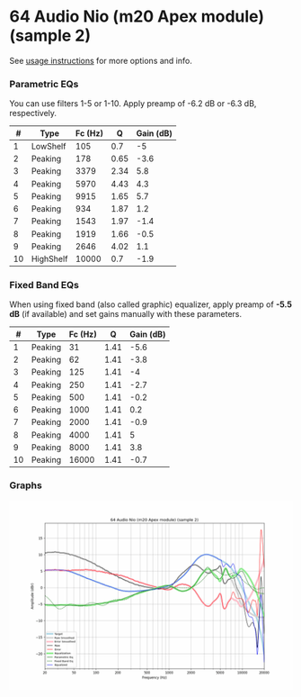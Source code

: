 # 64 Audio Nio (m20 Apex module) (sample 2)
See [usage instructions](https://github.com/jaakkopasanen/AutoEq#usage) for more options and info.

### Parametric EQs
You can use filters 1-5 or 1-10. Apply preamp of -6.2 dB or -6.3 dB, respectively.

|   # | Type      |   Fc (Hz) |    Q |   Gain (dB) |
|-----|-----------|-----------|------|-------------|
|   1 | LowShelf  |       105 | 0.7  |        -5   |
|   2 | Peaking   |       178 | 0.65 |        -3.6 |
|   3 | Peaking   |      3379 | 2.34 |         5.8 |
|   4 | Peaking   |      5970 | 4.43 |         4.3 |
|   5 | Peaking   |      9915 | 1.65 |         5.7 |
|   6 | Peaking   |       934 | 1.87 |         1.2 |
|   7 | Peaking   |      1543 | 1.97 |        -1.4 |
|   8 | Peaking   |      1919 | 1.66 |        -0.5 |
|   9 | Peaking   |      2646 | 4.02 |         1.1 |
|  10 | HighShelf |     10000 | 0.7  |        -1.9 |

### Fixed Band EQs
When using fixed band (also called graphic) equalizer, apply preamp of **-5.5 dB** (if available) and set gains manually with these parameters.

|   # | Type    |   Fc (Hz) |    Q |   Gain (dB) |
|-----|---------|-----------|------|-------------|
|   1 | Peaking |        31 | 1.41 |        -5.6 |
|   2 | Peaking |        62 | 1.41 |        -3.8 |
|   3 | Peaking |       125 | 1.41 |        -4   |
|   4 | Peaking |       250 | 1.41 |        -2.7 |
|   5 | Peaking |       500 | 1.41 |        -0.2 |
|   6 | Peaking |      1000 | 1.41 |         0.2 |
|   7 | Peaking |      2000 | 1.41 |        -0.9 |
|   8 | Peaking |      4000 | 1.41 |         5   |
|   9 | Peaking |      8000 | 1.41 |         3.8 |
|  10 | Peaking |     16000 | 1.41 |        -0.7 |

### Graphs
![](./64%20Audio%20Nio%20(m20%20Apex%20module)%20(sample%202).png)
